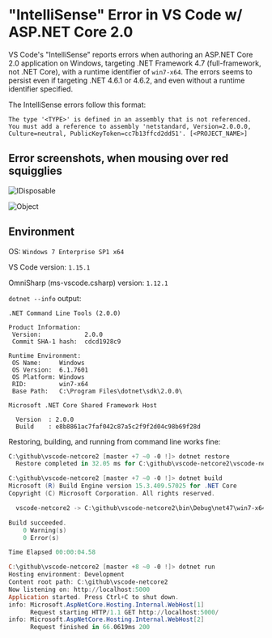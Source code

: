 "IntelliSense" Error in VS Code w/ ASP.NET Core 2.0
===================================================

VS Code's "IntelliSense" reports errors when authoring an ASP.NET Core 2.0 application on Windows, targeting .NET Framework 4.7 (full-framework, not .NET Core), with a runtime identifier of `win7-x64`.  The errors seems to persist even if targeting .NET 4.6.1 or 4.6.2, and even without a runtime identifier specified.

The IntelliSense errors follow this format:
```
The type '<TYPE>' is defined in an assembly that is not referenced. You must add a reference to assembly 'netstandard, Version=2.0.0.0, Culture=neutral, PublicKeyToken=cc7b13ffcd2dd51'. [<PROJECT_NAME>]
```

Error screenshots, when mousing over red squigglies
------
![IDisposable](https://github.com/dsteinweg/vscode-netcore2/raw/master/wwwroot/img/IDisposable.png)

![Object](https://github.com/dsteinweg/vscode-netcore2/raw/master/wwwroot/img/Object.png)

Environment
-----------
OS: `Windows 7 Enterprise SP1 x64`

VS Code version: `1.15.1`

OmniSharp (ms-vscode.csharp) version: `1.12.1`

`dotnet --info` output:
```
.NET Command Line Tools (2.0.0)

Product Information:
 Version:            2.0.0
 Commit SHA-1 hash:  cdcd1928c9

Runtime Environment:
 OS Name:     Windows
 OS Version:  6.1.7601
 OS Platform: Windows
 RID:         win7-x64
 Base Path:   C:\Program Files\dotnet\sdk\2.0.0\

Microsoft .NET Core Shared Framework Host

  Version  : 2.0.0
  Build    : e8b8861ac7faf042c87a5c2f9f2d04c98b69f28d
```

Restoring, building, and running from command line works fine:
```PowerShell
C:\github\vscode-netcore2 [master +7 ~0 -0 !]> dotnet restore
  Restore completed in 32.05 ms for C:\github\vscode-netcore2\vscode-netcore2.csproj.

C:\github\vscode-netcore2 [master +7 ~0 -0 !]> dotnet build
Microsoft (R) Build Engine version 15.3.409.57025 for .NET Core
Copyright (C) Microsoft Corporation. All rights reserved.

  vscode-netcore2 -> C:\github\vscode-netcore2\bin\Debug\net47\win7-x64\vscode-netcore2.exe

Build succeeded.
    0 Warning(s)
    0 Error(s)

Time Elapsed 00:00:04.58

C:\github\vscode-netcore2 [master +8 ~0 -0 !]> dotnet run
Hosting environment: Development
Content root path: C:\github\vscode-netcore2
Now listening on: http://localhost:5000
Application started. Press Ctrl+C to shut down.
info: Microsoft.AspNetCore.Hosting.Internal.WebHost[1]
      Request starting HTTP/1.1 GET http://localhost:5000/
info: Microsoft.AspNetCore.Hosting.Internal.WebHost[2]
      Request finished in 66.0619ms 200
```